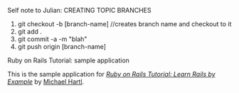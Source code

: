 Self note to Julian:
CREATING TOPIC BRANCHES
  1) git checkout -b [branch-name]  //creates branch name and checkout to it
  2) git add .
  3) git commit -a -m "blah"
  4) git push origin [branch-name]


Ruby on Rails Tutorial: sample application

This is the sample application for
[*Ruby on Rails Tutorial: Learn Rails by Example*](http://railstutorial.org/)
by [Michael Hartl](http://michaelhartl.com/).

